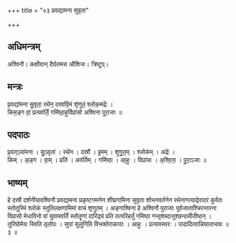 +++
title = "०३ प्रवद्यामना सुवृता"

+++
## अधिमन्त्रम्
अश्विनौ। कक्षीवान् दैर्घतमस औशिजः। त्रिष्टुप्।

## मन्त्रः
प्र॒वद्या॑मना सु॒वृता॒ रथे॑न॒ दस्रा॑वि॒मं शृ॑णुतं॒ श्लोक॒मद्रेः॑ ।  
किम॒ङ्ग वां॒ प्रत्यव॑र्तिं॒ गमि॑ष्ठा॒हुर्विप्रा॑सो अश्विना पुरा॒जाः ॥

## पदपाठः
प्र॒वत्ऽया॑मना । सु॒ऽवृता॑ । रथे॑न । दस्रौ॑ । इ॒मम् । शृ॒णु॒त॒म् । श्लोक॑म् । अद्रेः॑ ।  
किम् । अ॒ङ्ग । वा॒म् । प्रति॑ । अव॑र्तिम् । गमि॑ष्ठा । आ॒हुः । विप्रा॑सः । अ॒श्वि॒ना॒ । पु॒रा॒ऽजाः ॥

## भाष्यम्
हे दस्रौ दर्शनीयावश्विनौ प्रवद्यामना प्रकृष्टगमनेन शीघ्रगामिना सुवृता शोभनवर्तनेन रथेनागत्याद्रेरादरं कुर्वतः स्तोतुरिमं श्लोकं स्तुतिलक्षणामिमां वाचं शृणुतम् । अङ्गाश्विना हे अश्विनौ पुराजाः पूर्वजाताश्चिरन्तरना विप्रासो मेधाविनो वां युवामवर्तिं स्तोतॄणां दारिद्र्यं प्रति तत्परिहर्तुं गमिष्ठा गन्तृशब्दात्तुश्छन्दसीतीष्ठन् । तुरिष्ठेमेयः स्विति तृलोपः । सुपां सुलुगिति विभक्तेराकाराः । आहुः । प्रत्ययस्वरः । पादादित्वान्निघाताभावः ॥ ३ ॥